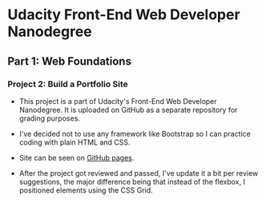 # Udacity Front-End Web Developer Nanodegree

## Part 1: Web Foundations

### Project 2: Build a Portfolio Site

- This project is a part of Udacity's Front-End Web Developer Nanodegree. It is uploaded on GitHub as a separate repository for grading purposes.
- I've decided not to use any framework like Bootstrap so I can practice coding with plain HTML and CSS.

- Site can be seen on [GitHub pages](https://kmandic.github.io/Udacity-FEND-Project-Build-a-Portfolio-Site/).

- After the project got reviewed and passed, I've update it a bit per review suggestions, the major difference being that instead of the flexbox, I positioned elements using the CSS Grid.